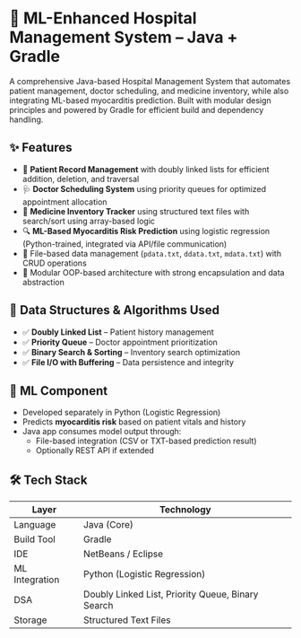 # 🏥 ML-Enhanced Hospital Management System – Java + Gradle

A comprehensive Java-based Hospital Management System that automates patient management, doctor scheduling, and medicine inventory, while also integrating ML-based myocarditis prediction. Built with modular design principles and powered by Gradle for efficient build and dependency handling.

## ✨ Features

- 🧾 **Patient Record Management** with doubly linked lists for efficient addition, deletion, and traversal
- 🩺 **Doctor Scheduling System** using priority queues for optimized appointment allocation
- 💊 **Medicine Inventory Tracker** using structured text files with search/sort using array-based logic
- 🔍 **ML-Based Myocarditis Risk Prediction** using logistic regression (Python-trained, integrated via API/file communication)
- 📁 File-based data management (`pdata.txt`, `ddata.txt`, `mdata.txt`) with CRUD operations
- 🧩 Modular OOP-based architecture with strong encapsulation and data abstraction

## 🔢 Data Structures & Algorithms Used

- ✅ **Doubly Linked List** – Patient history management
- ✅ **Priority Queue** – Doctor appointment prioritization
- ✅ **Binary Search & Sorting** – Inventory search optimization
- ✅ **File I/O with Buffering** – Data persistence and integrity

## 🧠 ML Component

- Developed separately in Python (Logistic Regression)
- Predicts **myocarditis risk** based on patient vitals and history
- Java app consumes model output through:
  - File-based integration (CSV or TXT-based prediction result)
  - Optionally REST API if extended

## 🛠 Tech Stack

| Layer             | Technology                     |
|------------------|--------------------------------|
| Language          | Java (Core)                    |
| Build Tool        | Gradle                         |
| IDE               | NetBeans / Eclipse             |
| ML Integration    | Python (Logistic Regression)   |
| DSA               | Doubly Linked List, Priority Queue, Binary Search |
| Storage           | Structured Text Files          |



